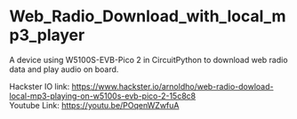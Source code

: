 # Web_Radio_Download_with_local_mp3_player
A device using W5100S-EVB-Pico 2 in CircuitPython to download web radio data and play audio on board.

Hackster IO link: https://www.hackster.io/arnoldho/web-radio-dowload-local-mp3-playing-on-w5100s-evb-pico-2-15c8c8 <br/>
Youtube Link: https://youtu.be/POqenWZwfuA
